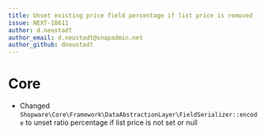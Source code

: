 ```yaml
---
title: Unset existing price field percentage if list price is removed
issue: NEXT-18611
author: d.neustadt
author_email: d.neustadt@snapadmin.net 
author_github: dneustadt
---
```

# Core
* Changed `Shopware\Core\Framework\DataAbstractionLayer\FieldSerializer::encode` to unset ratio percentage if list price is not set or null
